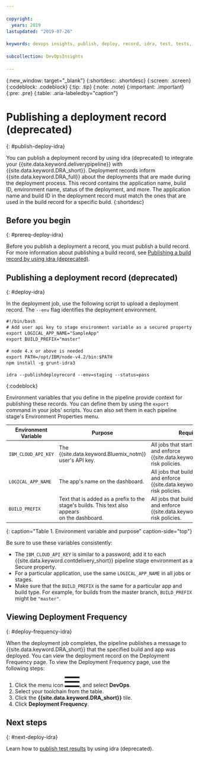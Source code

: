 ```yaml
---

copyright:
  years: 2019
lastupdated: "2019-07-26"

keywords: devops insights, publish, deploy, record, idra, test, tests, app, dashboard

subcollection: DevOpsInsights

---
```


{:new_window: target="_blank"}
{:shortdesc: .shortdesc}
{:screen: .screen}
{:codeblock: .codeblock}
{:tip: .tip}
{:note: .note}
{:important: .important}
{:pre: .pre}
{:table: .aria-labeledby="caption"}

# Publishing a deployment record (deprecated)
{: #publish-deploy-idra}

You can publish a deployment record by using idra (deprecated) to integrate your {{site.data.keyword.deliverypipeline}} with {{site.data.keyword.DRA_short}}. Deployment records inform {{site.data.keyword.DRA_full}} about the deployments that are made during the deployment process. This record contains the application name, build ID, environment name, status of the deployment, and more. The application name and build ID in the deployment record must match the ones that are used in the build record for a specific build.
{:shortdesc}


## Before you begin
{: #prereq-deploy-idra}

Before you publish a deployment a record, you must publish a build record. For more information about publishing a build record, see [Publishing a build record by using idra (deprecated)](/docs/ContinuousDelivery?topic=ContinuousDelivery-publish-build-idra).


## Publishing a deployment record (deprecated)
{: #deploy-idra}

In the deployment job, use the following script to upload a deployment record. The `--env` flag identifies the deployment environment.

```
#!/bin/bash
# Add user api key to stage environment variable as a secured property
export LOGICAL_APP_NAME="SampleApp"
export BUILD_PREFIX="master"

# node 4.x or above is needed
export PATH=/opt/IBM/node-v4.2/bin:$PATH
npm install -g grunt-idra3

idra --publishdeployrecord --env=staging --status=pass
```
{:codeblock}

Environment variables that you define in the pipeline provide context for publishing these records. You can define them by using the `export` command in your jobs' scripts. You can also set them in each pipeline stage's Environment Properties menu.


| Environment Variable  | Purpose                                                                                        | Required |
|-----------------------|------------------------------------------------------------------------------------------------|-------------|
| `IBM_CLOUD_API_KEY`   | The {{site.data.keyword.Bluemix_notm}} user's API key.                                         | All jobs that start the idra CLI and enforce {{site.data.keyword.DRA_short}} risk policies.  |
| `LOGICAL_APP_NAME`    | The app's name on the dashboard.                                                               | All jobs that build, test, deploy, and enforce {{site.data.keyword.DRA_short}} risk policies. |
| `BUILD_PREFIX`        | Text that is added as a prefix to the <br> stage's builds. This text also appears <br> on the dashboard. | All jobs that build, test, deploy, and enforce {{site.data.keyword.DRA_short}} risk policies. |
{: caption="Table 1. Environment variable and purpose" caption-side="top"}

Be sure to use these variables consistently:

* The `IBM_CLOUD_API_KEY` is similar to a password; add it to each {{site.data.keyword.contdelivery_short}} pipeline stage environment as a Secure property.
* For a particular application, use the same `LOGICAL_APP_NAME` in all jobs or stages.
* Make sure that the `BUILD_PREFIX` is the same for a particular app and build type. For example, for builds from the master branch, `BUILD_PREFIX` might be `"master"`.


## Viewing Deployment Frequency
{: #deploy-frequency-idra}

When the deployment job completes, the pipeline publishes a message to {{site.data.keyword.DRA_short}} that the specified build and app was deployed. You can view the deployment record on the Deployment Frequency page. To view the Deployment Frequency page, use the following steps:

1. Click the menu icon ![hamburger icon](images/icon_hamburger.svg), and select **DevOps**.
2. Select your toolchain from the table.  
3. Click the **{{site.data.keyword.DRA_short}}** tile.
4. Click **Deployment Frequency**.


## Next steps
{: #next-deploy-idra} 

Learn how to [publish test results](/docs/ContinuousDelivery?topic=ContinuousDelivery-publish-test-idra) by using idra (deprecated).